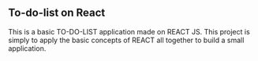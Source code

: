 ## To-do-list on React

This is a basic TO-DO-LIST application made on REACT JS.
This project is simply to apply the basic concepts of REACT all together to build a small application.
